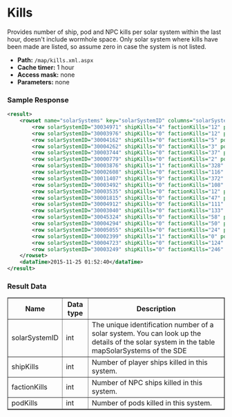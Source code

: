 # Kills
Provides number of ship, pod and NPC kills per solar system within the last hour, doesn't include wormhole space. Only solar system where kills have been made are listed, so assume zero in case the system is not listed.

* __Path:__ ``/map/kills.xml.aspx``
* __Cache timer:__ 1 hour
* __Access mask:__ none
* __Parameters:__ none

### Sample Response

```xml
<result>
    <rowset name="solarSystems" key="solarSystemID" columns="solarSystemID,shipKills,factionKills,podKills">
        <row solarSystemID="30034971" shipKills="4" factionKills="12" podKills="0"/>
        <row solarSystemID="30003976" shipKills="0" factionKills="12" podKills="0"/>
        <row solarSystemID="30004162" shipKills="0" factionKills="5" podKills="0"/>
        <row solarSystemID="30004262" shipKills="0" factionKills="3" podKills="0"/>
        <row solarSystemID="30003744" shipKills="0" factionKills="37" podKills="0"/>
        <row solarSystemID="30000779" shipKills="0" factionKills="2" podKills="0"/>
        <row solarSystemID="30003876" shipKills="1" factionKills="328" podKills="0"/>
        <row solarSystemID="30002608" shipKills="0" factionKills="116" podKills="0"/>
        <row solarSystemID="30011407" shipKills="9" factionKills="372" podKills="0"/>
        <row solarSystemID="30003492" shipKills="0" factionKills="108" podKills="0"/>
        <row solarSystemID="30003535" shipKills="0" factionKills="12" podKills="0"/>
        <row solarSystemID="30001815" shipKills="0" factionKills="47" podKills="0"/>
        <row solarSystemID="30004912" shipKills="0" factionKills="111" podKills="0"/>
        <row solarSystemID="30003040" shipKills="0" factionKills="133" podKills="0"/>
        <row solarSystemID="30045324" shipKills="0" factionKills="58" podKills="1"/>
        <row solarSystemID="30004294" shipKills="0" factionKills="50" podKills="0"/>
        <row solarSystemID="30005055" shipKills="0" factionKills="24" podKills="0"/>
        <row solarSystemID="30002399" shipKills="1" factionKills="0" podKills="0"/>
        <row solarSystemID="30004723" shipKills="0" factionKills="124" podKills="0"/>
        <row solarSystemID="30003249" shipKills="0" factionKills="246" podKills="0"/>
    </rowset>
    <dataTime>2015-11-25 01:52:40</dataTime>
</result>
```

### Result Data

<table border="1">
    <tbody>
        <tr>
            <th>Name</th>
            <th>Data type</th>
            <th>Description</th>
        </tr>
        <tr>
            <td>solarSystemID</td>
            <td>int</td>
            <td>The unique identification number of a solar system. You can look up the details of the solar system in the table mapSolarSystems of the SDE</td>
        </tr>
        <tr>
            <td>shipKills</td>
            <td>int</td>
            <td>Number of player ships killed in this system.</td>
        </tr>
        <tr>
            <td>factionKills</td>
            <td>int</td>
            <td>Number of NPC ships killed in this system.</td>
        </tr>
        <tr>
            <td>podKills</td>
            <td>int</td>
            <td>Number of pods killed in this system.</td>
        </tr>
    </tbody>
</table>

